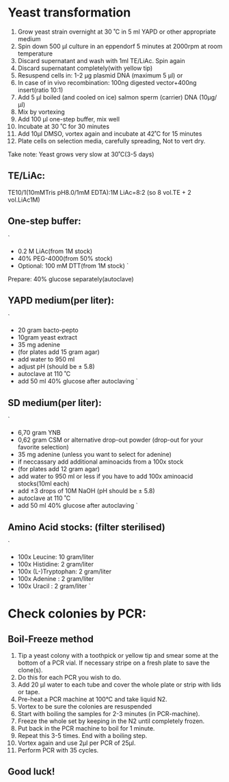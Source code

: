 # Yeast transformation

 1. Grow yeast strain overnight at 30 ˚C in 5 ml YAPD or other appropriate medium
 2. Spin down 500 µl culture in an eppendorf 5 minutes at 2000rpm at room temperature
 3. Discard supernatant and wash with 1ml TE/LiAc. Spin again
 4. Discard supernatant completely(with yellow tip)
 5. Resuspend cells in: 	1-2 µg plasmid DNA (maximum 5 µl) or 
 6. In case of in vivo recombination:	100ng digested vector+400ng insert(ratio 10:1)
 7. Add 5 µl boiled (and cooled on ice) salmon sperm (carrier) DNA (10µg/µl)
 8. Mix by vortexing
 9. Add 100 µl one-step buffer, mix well
10. Incubate at 30 ˚C for 30 minutes
11. Add 10µl DMSO, vortex again and incubate at 42˚C for 15 minutes
12. Plate cells on selection media, carefully spreading, Not to vert dry.

Take note: Yeast grows very slow at 30˚C(3-5 days)

## TE/LiAc:
TE10/1(10mMTris pH8.0/1mM EDTA):1M LiAc=8:2
(so 8 vol.TE + 2 vol.LiAc1M)

## One-step buffer:
`
 - 0.2 M LiAc(from 1M stock) 
 - 40% PEG-4000(from 50% stock) 
 - Optional: 100 mM DTT(from 1M stock) 
`

Prepare: 40% glucose separately(autoclave)

## YAPD medium(per liter):
`
- 20 gram bacto-pepto
- 10gram yeast extract
- 35 mg adenine
- (for plates add 15 gram agar)
- add water to 950 ml
- adjust pH (should be ± 5.8)
- autoclave at 110 ˚C
- add 50 ml 40% glucose after autoclaving
`

## SD medium(per liter):
`
- 6,70 gram YNB
- 0,62 gram CSM or alternative drop-out powder (drop-out for your favorite selection)
- 35 mg adenine (unless you want to select for adenine)
- if neccassary add additional aminoacids from a 100x stock
- (for plates add 12 gram agar)
- add water to 950 ml or less if you have to add 100x aminoacid stocks(10ml each)
- add ±3 drops of 10M NaOH (pH should be ± 5.8)
- autoclave at 110 ˚C
- add 50 ml 40% glucose after autoclaving
`


## Amino Acid stocks: (filter sterilised)
`
- 100x Leucine: 10 gram/liter
- 100x Histidine: 2 gram/liter
- 100x (L-)Tryptophan: 2 gram/liter 
- 100x Adenine : 2 gram/liter
- 100x Uracil : 2 gram/liter
`

# Check colonies by PCR: 
## Boil-Freeze method

 1. Tip a yeast colony with a toothpick or yellow tip and smear some at the bottom of a PCR vial. If necessary stripe on a fresh plate to save the clone(s). 
 2. Do this for each PCR you wish to do.
 3. Add 20 µl water to each tube and cover the whole plate or strip with lids or tape.
 4. Pre-heat a PCR machine at 100°C and take liquid N2.
 5. Vortex to be sure the colonies are resuspended
 6. Start with boiling the samples for 2-3 minutes (in PCR-machine). 
 7. Freeze the whole set by keeping in the N2 until completely frozen.
 8. Put back in the PCR machine to boil for 1 minute. 
 9. Repeat this 3-5 times. End with a boiling step.
10. Vortex again and use 2µl per PCR of 25µl.
11. Perform PCR with 35 cycles.

## Good luck!
